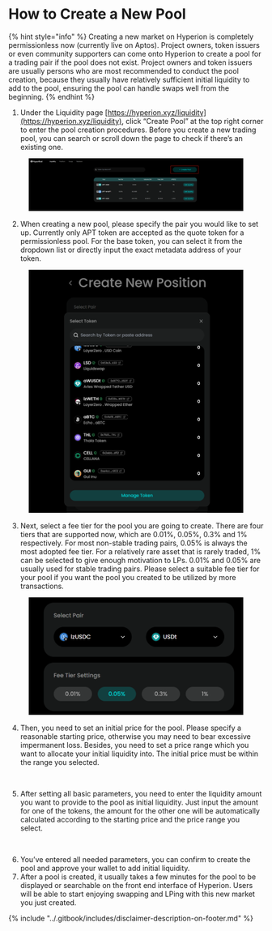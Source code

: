 # How to Create a New Pool

{% hint style="info" %}
Creating a new market on Hyperion is completely permissionless now (currently live on Aptos). Project owners, token issuers or even community supporters can come onto Hyperion to create a pool for a trading pair if the pool does not exist. Project owners and token issuers are usually persons who are most recommended to conduct the pool creation, because they usually have relatively sufficient initial liquidity to add to the pool, ensuring the pool can handle swaps well from the beginning.
{% endhint %}



1. Under the Liquidity page [https://hyperion.xyz/liquidity](https://hyperion.xyz/liquidity), click “Create Pool” at the top right corner to enter the pool creation procedures. Before you create a new trading pool, you can search or scroll down the page to check if there’s an existing one.

<figure><img src="../.gitbook/assets/image (3) (1).png" alt=""><figcaption></figcaption></figure>

2. When creating a new pool, please specify the pair you would like to set up. Currently only APT token  are accepted as the quote token for a permissionless pool. For the base token, you can select it from the dropdown list or directly input the exact metadata address of your token.

<figure><img src="../.gitbook/assets/image (2) (1) (1).png" alt=""><figcaption></figcaption></figure>

3. Next, select a fee tier for the pool you are going to create. There are four tiers that are supported now, which are 0.01%, 0.05%, 0.3% and 1% respectively. For most non-stable trading pairs, 0.05% is always the most adopted fee tier. For a relatively rare asset that is rarely traded, 1% can be selected to give enough motivation to LPs. 0.01% and 0.05% are usually used for stable trading pairs. Please select a suitable fee tier for your pool if you want the pool you created to be utilized by more transactions.

<figure><img src="../.gitbook/assets/image (3) (1) (1).png" alt=""><figcaption></figcaption></figure>

4. Then, you need to set an initial price for the pool. Please specify a reasonable starting price, otherwise you may need to bear excessive impermanent loss. Besides, you need to set a price range which you want to allocate your initial liquidity into. The initial price must be within the range you selected.

<figure><img src="../.gitbook/assets/image (5).png" alt=""><figcaption></figcaption></figure>

5. After setting all basic parameters, you need to enter the liquidity amount you want to provide to the pool as initial liquidity. Just input the amount for one of the tokens, the amount for the other one will be automatically calculated according to the starting price and the price range you select.

<figure><img src="../.gitbook/assets/image (6).png" alt=""><figcaption></figcaption></figure>

6. You’ve entered all needed parameters, you can confirm to create the pool and approve your wallet to add initial liquidity.
7. After a pool is created, it usually takes a few minutes for the pool to be displayed or searchable on the front end interface of Hyperion. Users will be able to start enjoying swapping and LPing with this new market you just created.



{% include "../.gitbook/includes/disclaimer-description-on-footer.md" %}
